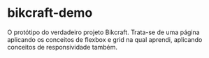 # bikcraft-demo
O protótipo do verdadeiro projeto Bikcraft. Trata-se de uma página aplicando os conceitos de flexbox e grid na qual aprendi, aplicando conceitos de responsividade também.
